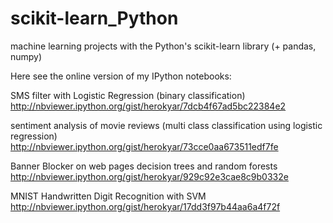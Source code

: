 # scikit-learn_Python
machine learning projects with the Python's scikit-learn library (+ pandas, numpy)

Here see the online version of my IPython notebooks:

SMS filter  with Logistic Regression (binary classification)
http://nbviewer.ipython.org/gist/herokyar/7dcb4f67ad5bc22384e2

sentiment analysis of movie reviews
(multi class classification using logistic regression)
http://nbviewer.ipython.org/gist/herokyar/73cce0aa673511edf7fe

Banner Blocker on web pages decision trees and random forests
http://nbviewer.ipython.org/gist/herokyar/929c92e3cae8c9b0332e

MNIST Handwritten Digit Recognition with SVM
http://nbviewer.ipython.org/gist/herokyar/17dd3f97b44aa6a4f72f
